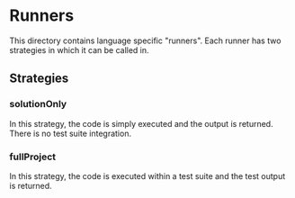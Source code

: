 # Runners
This directory contains language specific "runners". Each runner has two strategies in which it can be called in. 
 
## Strategies

### solutionOnly
In this strategy, the code is simply executed and the output is returned. There is no test suite integration.

### fullProject
In this strategy, the code is executed within a test suite and the test output is returned.  
